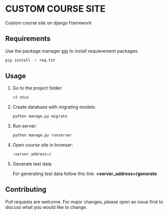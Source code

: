 # CUSTOM COURSE SITE

Custom course site on django framework

## Requirements

Use the package manager [pip](https://pip.pypa.io/en/stable/) to install requierement packages.

```bash
pip install -r req.txt
```

## Usage
1. Go to the project folder: 
    ```bash
    cd otus
    ```
2. Create database with migrating models: 
    ```python
   python manage.py migrate
    ```
    
3. Run server: 
    ```bash
    python manage.py runserver
    ```

4. Open course site in browser: 
    ```bash
    <server_address>/
    ```
5. Generate test data

    For generating test data follow this link: 
    **<server_address>/generate**



## Contributing
Pull requests are welcome. For major changes, please open an issue first to discuss what you would like to change.
